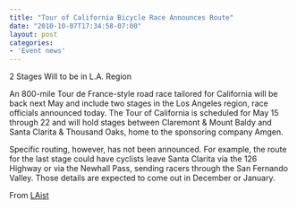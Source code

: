 ```yaml
---
title: "Tour of California Bicycle Race Announces Route"
date: "2010-10-07T17:34:58-07:00"
layout: post
categories:
- 'Event news'
---
```


2 Stages Will to be in L.A. Region  
  
An 800-mile Tour de France-style road race tailored for California will be back next May and include two stages in the Los Angeles region, race officials announced today. The Tour of California is scheduled for May 15 through 22 and will hold stages between Claremont &amp; Mount Baldy and Santa Clarita &amp; Thousand Oaks, home to the sponsoring company Amgen.

Specific routing, however, has not been announced. For example, the route for the last stage could have cyclists leave Santa Clarita via the 126 Highway or via the Newhall Pass, sending racers through the San Fernando Valley. Those details are expected to come out in December or January.

From [LAist](http://laist.com/2010/10/07/tour_of_california_bicycle_race.php)